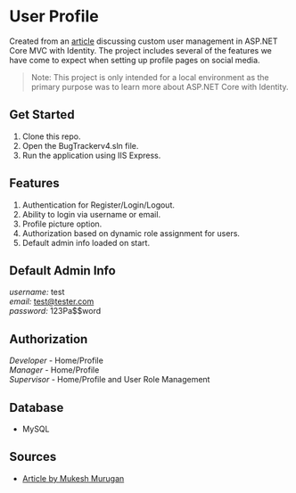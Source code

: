 ﻿# User Profile

Created from an [article](https://codewithmukesh.com/blog/user-management-in-aspnet-core-mvc/)
discussing custom user management in ASP.NET Core MVC with Identity. The project includes several of the features we have come to expect when setting up profile pages on social media.  

>Note: This project is only intended for a local environment as the primary purpose was to learn more about ASP.NET Core with Identity.

## Get Started
1. Clone this repo.
2. Open the BugTrackerv4.sln file.
3. Run the application  using IIS Express.

## Features
1. Authentication for Register/Login/Logout.
2. Ability to login via username or email.
2. Profile picture option.
3. Authorization based on dynamic role assignment for users.
5. Default admin info loaded on start. 

## Default Admin Info
*username:* test  
*email:* test@tester.com   
*password:* 123Pa$$word

## Authorization
*Developer* - Home/Profile  
*Manager* - Home/Profile  
*Supervisor* - Home/Profile and User Role Management

## Database
- MySQL

## Sources

- [Article by Mukesh Murugan](https://codewithmukesh.com/blog/user-management-in-aspnet-core-mvc/)